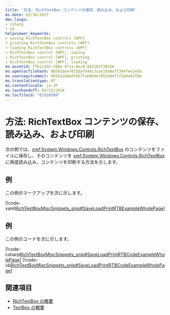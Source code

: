 ```yaml
---
title: '方法: RichTextBox コンテンツの保存、読み込み、および印刷'
ms.date: 03/30/2017
dev_langs:
- csharp
- vb
helpviewer_keywords:
- saving RichTextBox controls [WPF]
- printing RichTextBox controls [WPF]
- loading RichTextBox controls [WPF]
- RichTextBox control [WPF], saving
- RichTextBox control [WPF], printing
- RichTextBox control [WPF], loading
ms.assetid: ffb113d3-c68a-47ca-8ac0-882283f38326
ms.openlocfilehash: 90581bee7815dafd44c3cae18a8af7394fee1e9a
ms.sourcegitcommit: 9b552addadfb57fab0b9e7852ed4f1f1b8a42f8e
ms.translationtype: HT
ms.contentlocale: ja-JP
ms.lasthandoff: 04/23/2019
ms.locfileid: "61910599"
---
```

# <a name="how-to-save-load-and-print-richtextbox-content"></a>方法: RichTextBox コンテンツの保存、読み込み、および印刷
次の例では、<xref:System.Windows.Controls.RichTextBox> のコンテンツをファイルに保存し、そのコンテンツを <xref:System.Windows.Controls.RichTextBox> に再度読み込み、コンテンツを印刷する方法を示します。  
  
## <a name="example"></a>例  
 この例のマークアップを次に示します。  
  
 [!code-xaml[RichTextBoxMiscSnippets_snip#SaveLoadPrintRTBExampleWholePage](~/samples/snippets/csharp/VS_Snippets_Wpf/RichTextBoxMiscSnippets_snip/CSharp/SaveLoadPrintRTB.xaml#saveloadprintrtbexamplewholepage)]  
  
## <a name="example"></a>例  
 この例のコードを次に示します。  
  
 [!code-csharp[RichTextBoxMiscSnippets_snip#SaveLoadPrintRTBCodeExampleWholePage](~/samples/snippets/csharp/VS_Snippets_Wpf/RichTextBoxMiscSnippets_snip/CSharp/SaveLoadPrintRTB.xaml.cs#saveloadprintrtbcodeexamplewholepage)]
 [!code-vb[RichTextBoxMiscSnippets_snip#SaveLoadPrintRTBCodeExampleWholePage](~/samples/snippets/visualbasic/VS_Snippets_Wpf/RichTextBoxMiscSnippets_snip/VisualBasic/SaveLoadPrintRTB.xaml.vb#saveloadprintrtbcodeexamplewholepage)]  
  
## <a name="see-also"></a>関連項目

- [RichTextBox の概要](richtextbox-overview.md)
- [TextBox の概要](textbox-overview.md)
